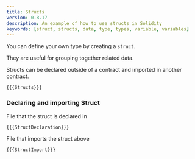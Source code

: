 ```yaml
---
title: Structs
version: 0.8.17
description: An example of how to use structs in Solidity
keywords: [struct, structs, data, type, types, variable, variables]
---
```


You can define your own type by creating a `struct`.

They are useful for grouping together related data.

Structs can be declared outside of a contract and imported in another contract.

```solidity
{{{Structs}}}
```

### Declaring and importing Struct

File that the struct is declared in

```solidity
{{{StructDeclaration}}}
```

File that imports the struct above

```solidity
{{{StructImport}}}
```
